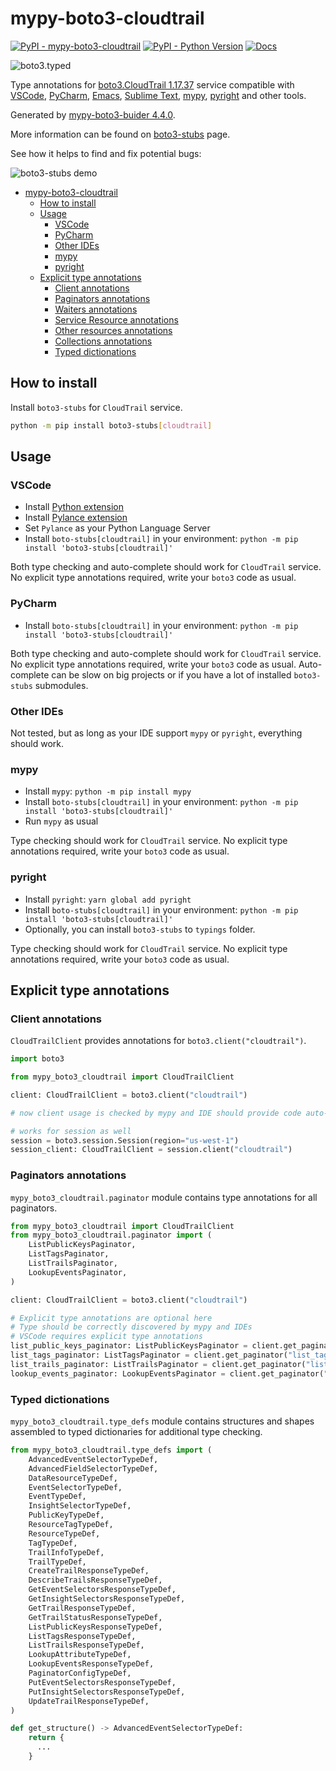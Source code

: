 # mypy-boto3-cloudtrail

[![PyPI - mypy-boto3-cloudtrail](https://img.shields.io/pypi/v/mypy-boto3-cloudtrail.svg?color=blue)](https://pypi.org/project/mypy-boto3-cloudtrail)
[![PyPI - Python Version](https://img.shields.io/pypi/pyversions/mypy-boto3-cloudtrail.svg?color=blue)](https://pypi.org/project/mypy-boto3-cloudtrail)
[![Docs](https://img.shields.io/readthedocs/mypy-boto3-builder.svg?color=blue)](https://mypy-boto3-builder.readthedocs.io/)

![boto3.typed](https://github.com/vemel/mypy_boto3_builder/raw/master/logo.png)

Type annotations for
[boto3.CloudTrail 1.17.37](https://boto3.amazonaws.com/v1/documentation/api/1.17.37/reference/services/cloudtrail.html#CloudTrail) service
compatible with
[VSCode](https://code.visualstudio.com/),
[PyCharm](https://www.jetbrains.com/pycharm/),
[Emacs](https://www.gnu.org/software/emacs/),
[Sublime Text](https://www.sublimetext.com/),
[mypy](https://github.com/python/mypy),
[pyright](https://github.com/microsoft/pyright)
and other tools.

Generated by [mypy-boto3-buider 4.4.0](https://github.com/vemel/mypy_boto3_builder).

More information can be found on [boto3-stubs](https://pypi.org/project/boto3-stubs/) page.

See how it helps to find and fix potential bugs:

![boto3-stubs demo](https://github.com/vemel/mypy_boto3_builder/raw/master/demo.gif)

- [mypy-boto3-cloudtrail](#mypy-boto3-cloudtrail)
  - [How to install](#how-to-install)
  - [Usage](#usage)
    - [VSCode](#vscode)
    - [PyCharm](#pycharm)
    - [Other IDEs](#other-ides)
    - [mypy](#mypy)
    - [pyright](#pyright)
  - [Explicit type annotations](#explicit-type-annotations)
    - [Client annotations](#client-annotations)
    - [Paginators annotations](#paginators-annotations)
    - [Waiters annotations](#waiters-annotations)
    - [Service Resource annotations](#service-resource-annotations)
    - [Other resources annotations](#other-resources-annotations)
    - [Collections annotations](#collections-annotations)
    - [Typed dictionations](#typed-dictionations)

## How to install

Install `boto3-stubs` for `CloudTrail` service.

```bash
python -m pip install boto3-stubs[cloudtrail]
```

## Usage

### VSCode

- Install [Python extension](https://marketplace.visualstudio.com/items?itemName=ms-python.python)
- Install [Pylance extension](https://marketplace.visualstudio.com/items?itemName=ms-python.vscode-pylance)
- Set `Pylance` as your Python Language Server
- Install `boto-stubs[cloudtrail]` in your environment: `python -m pip install 'boto3-stubs[cloudtrail]'`

Both type checking and auto-complete should work for `CloudTrail` service.
No explicit type annotations required, write your `boto3` code as usual.

### PyCharm

- Install `boto-stubs[cloudtrail]` in your environment: `python -m pip install 'boto3-stubs[cloudtrail]'`

Both type checking and auto-complete should work for `CloudTrail` service.
No explicit type annotations required, write your `boto3` code as usual.
Auto-complete can be slow on big projects or if you have a lot of installed `boto3-stubs` submodules.

### Other IDEs

Not tested, but as long as your IDE support `mypy` or `pyright`, everything should work.

### mypy

- Install `mypy`: `python -m pip install mypy`
- Install `boto-stubs[cloudtrail]` in your environment: `python -m pip install 'boto3-stubs[cloudtrail]'`
- Run `mypy` as usual

Type checking should work for `CloudTrail` service.
No explicit type annotations required, write your `boto3` code as usual.

### pyright

- Install `pyright`: `yarn global add pyright`
- Install `boto-stubs[cloudtrail]` in your environment: `python -m pip install 'boto3-stubs[cloudtrail]'`
- Optionally, you can install `boto3-stubs` to `typings` folder.

Type checking should work for `CloudTrail` service.
No explicit type annotations required, write your `boto3` code as usual.

## Explicit type annotations

### Client annotations

`CloudTrailClient` provides annotations for `boto3.client("cloudtrail")`.

```python
import boto3

from mypy_boto3_cloudtrail import CloudTrailClient

client: CloudTrailClient = boto3.client("cloudtrail")

# now client usage is checked by mypy and IDE should provide code auto-complete

# works for session as well
session = boto3.session.Session(region="us-west-1")
session_client: CloudTrailClient = session.client("cloudtrail")
```

### Paginators annotations

`mypy_boto3_cloudtrail.paginator` module contains type annotations for all paginators.

```python
from mypy_boto3_cloudtrail import CloudTrailClient
from mypy_boto3_cloudtrail.paginator import (
    ListPublicKeysPaginator,
    ListTagsPaginator,
    ListTrailsPaginator,
    LookupEventsPaginator,
)

client: CloudTrailClient = boto3.client("cloudtrail")

# Explicit type annotations are optional here
# Type should be correctly discovered by mypy and IDEs
# VSCode requires explicit type annotations
list_public_keys_paginator: ListPublicKeysPaginator = client.get_paginator("list_public_keys")
list_tags_paginator: ListTagsPaginator = client.get_paginator("list_tags")
list_trails_paginator: ListTrailsPaginator = client.get_paginator("list_trails")
lookup_events_paginator: LookupEventsPaginator = client.get_paginator("lookup_events")
```







### Typed dictionations

`mypy_boto3_cloudtrail.type_defs` module contains structures and shapes assembled
to typed dictionaries for additional type checking.

```python
from mypy_boto3_cloudtrail.type_defs import (
    AdvancedEventSelectorTypeDef,
    AdvancedFieldSelectorTypeDef,
    DataResourceTypeDef,
    EventSelectorTypeDef,
    EventTypeDef,
    InsightSelectorTypeDef,
    PublicKeyTypeDef,
    ResourceTagTypeDef,
    ResourceTypeDef,
    TagTypeDef,
    TrailInfoTypeDef,
    TrailTypeDef,
    CreateTrailResponseTypeDef,
    DescribeTrailsResponseTypeDef,
    GetEventSelectorsResponseTypeDef,
    GetInsightSelectorsResponseTypeDef,
    GetTrailResponseTypeDef,
    GetTrailStatusResponseTypeDef,
    ListPublicKeysResponseTypeDef,
    ListTagsResponseTypeDef,
    ListTrailsResponseTypeDef,
    LookupAttributeTypeDef,
    LookupEventsResponseTypeDef,
    PaginatorConfigTypeDef,
    PutEventSelectorsResponseTypeDef,
    PutInsightSelectorsResponseTypeDef,
    UpdateTrailResponseTypeDef,
)

def get_structure() -> AdvancedEventSelectorTypeDef:
    return {
      ...
    }
```
